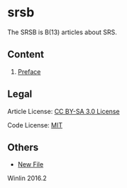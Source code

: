 # srsb

The SRSB is B(13) articles about SRS.

## Content

1. [Preface](Preface.md)

## Legal

Article License: [CC BY-SA 3.0 License](http://creativecommons.org/licenses/by-sa/3.0/legalcode.txt)

Code License: [MIT](http://mit-license.org/)

## Others

* [New File](https://github.com/winlinvip/srsb/new/master)

Winlin 2016.2
